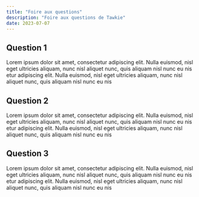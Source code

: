 ```yaml
---
title: "Foire aux questions"
description: "Foire aux questions de Tawkie"
date: 2023-07-07
---
```


## Question 1

Lorem ipsum dolor sit amet, consectetur adipiscing elit. Nulla euismod, nisl eget ultricies aliquam, nunc nisl aliquet nunc, quis aliquam nisl nunc eu nis etur adipiscing elit. Nulla euismod, nisl eget ultricies aliquam, nunc nisl aliquet nunc, quis aliquam nisl nunc eu nis

## Question 2

Lorem ipsum dolor sit amet, consectetur adipiscing elit. Nulla euismod, nisl eget ultricies aliquam, nunc nisl aliquet nunc, quis aliquam nisl nunc eu nis etur adipiscing elit. Nulla euismod, nisl eget ultricies aliquam, nunc nisl aliquet nunc, quis aliquam nisl nunc eu nis

## Question 3

Lorem ipsum dolor sit amet, consectetur adipiscing elit. Nulla euismod, nisl eget ultricies aliquam, nunc nisl aliquet nunc, quis aliquam nisl nunc eu nis etur adipiscing elit. Nulla euismod, nisl eget ultricies aliquam, nunc nisl aliquet nunc, quis aliquam nisl nunc eu nis